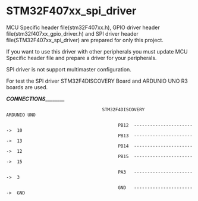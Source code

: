 # STM32F407xx_spi_driver

MCU Specific header file(stm32F407xx.h), GPIO driver header file(stm32f407xx_gpio_driver.h) and SPI driver header file(STM32F407xx_spi_driver) are prepared for only this project.

If you want to use this driver with other peripherals you must update MCU Specific header file and prepare a driver for your peripherals.

SPI driver is not support multimaster configuration.

For test the SPI driver STM32F4DISCOVERY Board and ARDUNIO UNO R3 boards are used.

___________________________________________________________CONNECTIONS___________________________________________________________________

                                        STM32F4DISCOVERY                  ARDUNIO UNO

                                              PB12  ----------------------->  10
                                              PB13  ----------------------->  13
                                              PB14  ----------------------->  12
                                              PB15  ----------------------->  15

                                              PA3   ----------------------->  3

                                              GND   ----------------------->  GND
